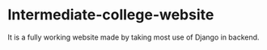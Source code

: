 # Intermediate-college-website
It is a fully working website made by taking most use of Django in backend.
